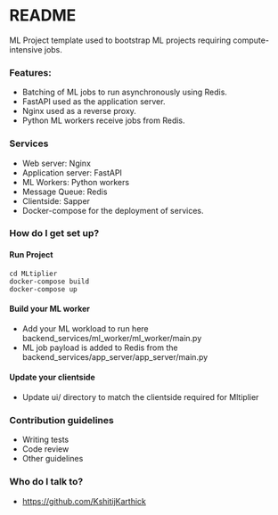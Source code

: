 # README #

ML Project template used to bootstrap ML projects requiring compute-intensive jobs.

### Features:
* Batching of ML jobs to run asynchronously using Redis.
* FastAPI used as the application server.
* Nginx used as a reverse proxy.
* Python ML workers receive jobs from Redis.

### Services
* Web server: Nginx
* Application server: FastAPI
* ML Workers: Python workers
* Message Queue: Redis
* Clientside: Sapper
* Docker-compose for the deployment of services.


### How do I get set up?

#### Run Project
```
cd MLtiplier
docker-compose build
docker-compose up
```

#### Build your ML worker
* Add your ML workload to run here backend_services/ml_worker/ml_worker/main.py
* ML job payload is added to Redis from the backend_services/app_server/app_server/main.py

#### Update your clientside
* Update ui/ directory to match the clientside required for Mltiplier

### Contribution guidelines ###

* Writing tests
* Code review
* Other guidelines

### Who do I talk to? ###

* https://github.com/KshitijKarthick